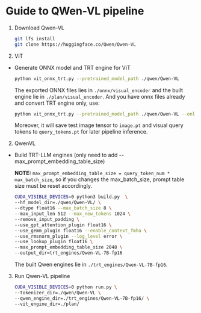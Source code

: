 # Guide to QWen-VL pipeline
1. Download Qwen-VL
    ```bash
    git lfs install
    git clone https://huggingface.co/Qwen/Qwen-VL
    ```
2. ViT
- Generate ONNX model and TRT engine for ViT
    ```bash
    python vit_onnx_trt.py --pretrained_model_path ./qwen/Qwen-VL
    ```
    The exported ONNX files lies in `./onnx/visual_encoder` and the built engine lie in `./plan/visual_encoder`. And you have onnx files already and convert TRT engine only, use:
    ```bash
    python vit_onnx_trt.py --pretrained_model_path ./qwen/Qwen-VL --only_trt
    ```
    Moreover, it will save test image tensor to `image.pt` and visual query tokens to `query_tokens.pt` for later pipeline inference.

2. QwenVL

- Build TRT-LLM engines (only need to add --max_prompt_embedding_table_size)

    **NOTE:** `max_prompt_embedding_table_size = query_token_num * max_batch_size`, so if you changes the max_batch_size, prompt table size must be reset accordingly.
    ```bash
    CUDA_VISIBLE_DEVICES=0 python3 build.py  \
	--hf_model_dir=./qwen/Qwen-VL/ \
	--dtype float16 --max_batch_size 8 \
	--max_input_len 512 --max_new_tokens 1024 \
	--remove_input_padding \
	--use_gpt_attention_plugin float16 \
	--use_gemm_plugin float16 --enable_context_fmha \
	--use_rmsnorm_plugin --log_level error \
	--use_lookup_plugin float16 \
	--max_prompt_embedding_table_size 2048 \
	--output_dir=trt_engines/Qwen-VL-7B-fp16
    ```
    The built Qwen engines lie in `./trt_engines/Qwen-VL-7B-fp16`.

3. Run Qwen-VL pipeline
    ```bash
    CUDA_VISIBLE_DEVICES=0 python run.py \
	--tokenizer_dir=./qwen/Qwen-VL \
	--qwen_engine_dir=./trt_engines/Qwen-VL-7B-fp16/ \
	--vit_engine_dir=./plan/
    ```
